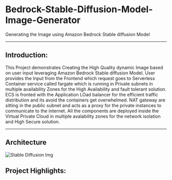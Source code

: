 # Bedrock-Stable-Diffusion-Model-Image-Generator
Generating the Image using Amazon Bedrock Stable diffusion Model

-------------------------------------------------------------------
## Introduction:
This Project demonstrates Creating the High Quality dynamic Image based on user input leveraging Amazon Bedrock Stable diffusion Model. User provides the Input from the Frontend which request goes to Serverless Container service called fargate which is running in Private subnets in multiple availability Zones for the High Availability and fault tolerant solution. ECS is fronted with the Application LOad balancer for the efficient traffic distribution and its avoid the containers get overwhelmed. NAT gateway are sitting in the public subnet and acts as a proxy for the private instances to communicate to the internet. All the components are deployed inside the Virtual Private Cloud in multiple avalability zones for the network isolation and High Secure solution.

------------------------------------------------------------------------
## Architecture

![Stable Diffusion Img](https://github.com/user-attachments/assets/baecf943-bb71-4517-be95-1dbd225ace02)

## Project Highlights:
